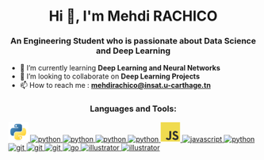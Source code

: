 <h1 align="center">Hi 👋, I'm Mehdi RACHICO</h1>
<h3 align="center">An Engineering Student who is passionate about Data Science and Deep Learning </h3>

- 🌱 I’m currently learning **Deep Learning and Neural Networks**
- 💞️ I’m looking to collaborate on **Deep Learning Projects**
- 📫 How to reach me : **mehdirachico@insat.u-carthage.tn**

<h3 align="center">Languages and Tools:</h3> 
<a href="https://www.python.org" target="_blank"> <img src="https://raw.githubusercontent.com/devicons/devicon/master/icons/python/python-original.svg" alt="python" width="40" height="40"/> </a>
<a href="https://www.tensorflow.org/" target="_blank"> <img src="https://img.icons8.com/color/480/000000/tensorflow.png" alt="python" width="40" height="40"/> </a> 
<a href="https://www.tensorflow.org/" target="_blank"> <img src="https://upload.wikimedia.org/wikipedia/commons/0/05/Scikit_learn_logo_small.svg" alt="python" width="40" height="40"/> </a> 
<a href="https://www.tensorflow.org/" target="_blank"> <img src="https://upload.wikimedia.org/wikipedia/commons/2/22/Pandas_mark.svg" alt="python" width="40" height="40"/> </a> 
<a href="https://www.tensorflow.org/" target="_blank"> <img src="https://cdn.worldvectorlogo.com/logos/numpy.svg" alt="python" width="40" height="40"/> </a> 
<a href="https://developer.mozilla.org/en-US/docs/Web/JavaScript" target="_blank"> <img src="https://raw.githubusercontent.com/devicons/devicon/master/icons/javascript/javascript-original.svg" alt="javascript" width="40" height="40"/> </a>
<a href="https://developer.mozilla.org/en-US/docs/Web/JavaScript" target="_blank"> <img src="https://upload.wikimedia.org/wikipedia/commons/a/a7/React-icon.svg" alt="javascript" width="40" height="40"/> </a>
<a href="https://www.tensorflow.org/" target="_blank"> <img src="https://upload.wikimedia.org/wikipedia/commons/d/d9/Node.js_logo.svg" alt="python" width="40" height="40"/> </a> 
<a href="https://git-scm.com/" target="_blank"> <img src="https://upload.wikimedia.org/wikipedia/fr/6/62/MySQL.svg" alt="git" width="40" height="40"/> </a>
<a href="https://git-scm.com/" target="_blank"> <img src="https://cdn.worldvectorlogo.com/logos/mongodb-icon-1.svg" alt="git" width="40" height="40"/> </a>
<a href="https://git-scm.com/" target="_blank"> <img src="https://www.vectorlogo.zone/logos/git-scm/git-scm-icon.svg" alt="git" width="40" height="40"/> </a> 
<a href="https://golang.org" target="_blank"> <img src="https://upload.wikimedia.org/wikipedia/commons/4/4e/Docker_%28container_engine%29_logo.svg" alt="go" width="170" height="40"/> </a>
<a href="https://www.adobe.com/in/products/illustrator.html" target="_blank"> <img src="https://www.vectorlogo.zone/logos/getpostman/getpostman-icon.svg" alt="illustrator" width="40" height="40"/> </a>
<a href="https://www.adobe.com/in/products/illustrator.html" target="_blank"> <img src="https://www.vectorlogo.zone/logos/adobe_illustrator/adobe_illustrator-icon.svg" alt="illustrator" width="40" height="40"/> </a> 





